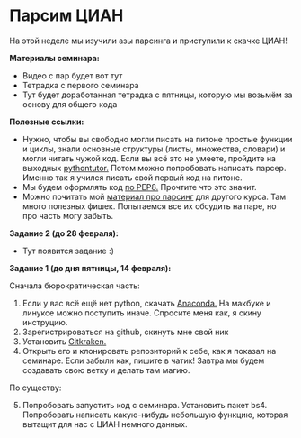 # Парсим ЦИАН

На этой неделе мы изучили азы парсинга и приступили к скачке ЦИАН!

__Материалы семинара:__

* Видео с пар будет вот тут
* Тетрадка с первого семинара
* Тут будет доработанная тетрадка с пятницы, которую мы возьмём за основу для общего кода

__Полезные ссылки:__

* Нужно, чтобы вы свободно могли писать на питоне простые функции и циклы, знали основные структуры (листы, множества, словари) и могли читать чужой код. Если вы всё это не умеете, пройдите на выходных [pythontutor.](http://pythontutor.ru/lessons/inout_and_arithmetic_operations/) Потом можно попробовать написать парсер. Именно так я учился писать свой первый код на питоне.
* Мы будем оформлять код [по PEP8.](https://pythonworld.ru/osnovy/pep-8-rukovodstvo-po-napisaniyu-koda-na-python.html) Прочтите что это значит.
* Можно почитать мой [материал про парсинг]( ) для другого курса. Там много полезных фишек. Попытаемся все их обсудить на паре, но про часть могу забыть.



__Задание 2 (до 28 февраля):__

* Тут появится задание :)

__Задание 1 (до дня пятницы, 14 февраля):__

Сначала бюрократическая часть:

1. Если у вас всё ещё нет python, скачать [Anaconda.](https://www.anaconda.com/distribution/) На макбуке и линуксе можно поступить иначе. Спросите меня как, я скину инструцию.
2. Зарегистрироваться на github, скинуть мне свой ник
3. Установить  [Gitkraken.](https://www.gitkraken.com/)
4. Открыть его и клонировать репозиторий к себе, как я показал на семинаре. Если забыли как, пишите в чатик! Завтра мы будем создавать свою ветку и делать там магию.

По существу:

5. Попробовать запустить код с семинара. Установить пакет bs4. Попробовать написать какую-нибудь небольшую функцию, которая вытащит для нас с ЦИАН немного данных.
